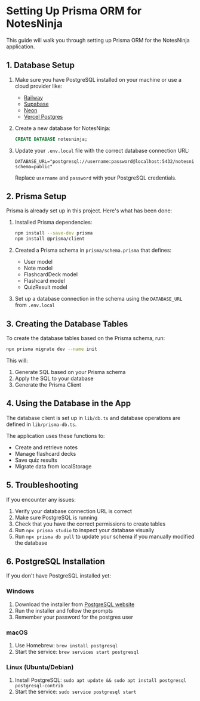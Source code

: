 # Setting Up Prisma ORM for NotesNinja

This guide will walk you through setting up Prisma ORM for the NotesNinja application.

## 1. Database Setup

1. Make sure you have PostgreSQL installed on your machine or use a cloud provider like:
   - [Railway](https://railway.app/)
   - [Supabase](https://supabase.com/)
   - [Neon](https://neon.tech/)
   - [Vercel Postgres](https://vercel.com/storage/postgres)

2. Create a new database for NotesNinja:
   ```sql
   CREATE DATABASE notesninja;
   ```

3. Update your `.env.local` file with the correct database connection URL:
   ```
   DATABASE_URL="postgresql://username:password@localhost:5432/notesninja?schema=public"
   ```
   Replace `username` and `password` with your PostgreSQL credentials.

## 2. Prisma Setup

Prisma is already set up in this project. Here's what has been done:

1. Installed Prisma dependencies:
   ```bash
   npm install --save-dev prisma
   npm install @prisma/client
   ```

2. Created a Prisma schema in `prisma/schema.prisma` that defines:
   - User model
   - Note model
   - FlashcardDeck model
   - Flashcard model
   - QuizResult model

3. Set up a database connection in the schema using the `DATABASE_URL` from `.env.local`

## 3. Creating the Database Tables

To create the database tables based on the Prisma schema, run:

```bash
npx prisma migrate dev --name init
```

This will:
1. Generate SQL based on your Prisma schema
2. Apply the SQL to your database
3. Generate the Prisma Client

## 4. Using the Database in the App

The database client is set up in `lib/db.ts` and database operations are defined in `lib/prisma-db.ts`.

The application uses these functions to:
- Create and retrieve notes
- Manage flashcard decks
- Save quiz results
- Migrate data from localStorage

## 5. Troubleshooting

If you encounter any issues:

1. Verify your database connection URL is correct
2. Make sure PostgreSQL is running
3. Check that you have the correct permissions to create tables
4. Run `npx prisma studio` to inspect your database visually
5. Run `npx prisma db pull` to update your schema if you manually modified the database

## 6. PostgreSQL Installation

If you don't have PostgreSQL installed yet:

### Windows
1. Download the installer from [PostgreSQL website](https://www.postgresql.org/download/windows/)
2. Run the installer and follow the prompts
3. Remember your password for the postgres user

### macOS
1. Use Homebrew: `brew install postgresql`
2. Start the service: `brew services start postgresql`

### Linux (Ubuntu/Debian)
1. Install PostgreSQL: `sudo apt update && sudo apt install postgresql postgresql-contrib`
2. Start the service: `sudo service postgresql start` 